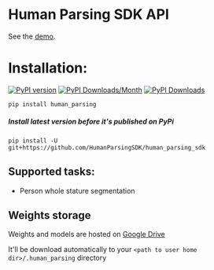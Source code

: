 # Human Parsing SDK API

See the [demo](https://colab.research.google.com/drive/1J0Aq8ZzhncrQTlpht2rYqceV9qHwdHZO?usp=sharing).

# Installation:
[![PyPI version](https://badge.fury.io/py/huamn_parsing.svg)](https://badge.fury.io/py/huamn_parsing)
[![PyPI Downloads/Month](https://pepy.tech/badge/huamn_parsing/month)](https://pepy.tech/project/huamn_parsing)
[![PyPI Downloads](https://pepy.tech/badge/huamn_parsing)](https://pepy.tech/project/huamn_parsing)

`pip install human_parsing`

##### Install latest version before it's published on PyPi
`pip install -U git+https://github.com/HumanParsingSDK/human_parsing_sdk`

## Supported tasks:
* Person whole stature segmentation

## Weights storage
Weights and models are hosted on [Google Drive](https://drive.google.com/drive/folders/1CPyT08JIRvxYxJZYqVy90n6UwL0Tkj3t?usp=sharing)

It'll be download automatically to your `<path to user home dir>/.human_parsing` directory
